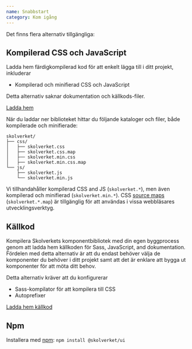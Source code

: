 ```yaml
---
name: Snabbstart
category: Kom igång
---
```


Det finns flera alternativ tillgängliga:

## Kompilerad CSS och JavaScript

Ladda hem färdigkompilerad kod för att enkelt lägga till i ditt projekt, inkluderar

- Kompilerad och minifierad CSS och JavaScript

Detta alternativ saknar dokumentation och källkods-filer.

<a href="/dist/archive/skolverket-compiled-latest.zip" class="btn btn-primary">Ladda hem</a>

När du laddar ner biblioteket hittar du följande kataloger och filer,
både kompilerade och minifierade:

```
skolverket/
├── css/
│   ├── skolverket.css
│   ├── skolverket.css.map
│   ├── skolverket.min.css
│   ├── skolverket.min.css.map
└── js/
    ├── skolverket.js
    └── skolverket.min.js
```

Vi tillhandahåller kompilerad CSS and JS (`skolverket.*`), men även kompilerad och minifierad (`skolverket.min.*`). CSS [source maps](https://developers.google.com/web/tools/chrome-devtools/debug/readability/source-maps) (`skolverket.*.map`) är tillgänglig för att användas i vissa webbläsares utvecklingsverktyg.


## Källkod

Kompilera Skolverkets komponentbibliotek med din egen byggprocess genom att ladda hem källkoden för Sass, JavaScript, and dokumentation. Fördelen med detta alternativ är att du endast behöver välja de komponenter du behöver i ditt projekt samt att det är enklare att bygga ut komponenter för att möta ditt behov.

Detta alternativ kräver att du konfigurerar

- Sass-kompilator för att kompilera till CSS
- Autoprefixer

<a href="/dist/archive/skolverket-source-latest.zip" class="btn btn-primary">Ladda hem källkod</a>

## Npm

Installera med [npm](https://www.npmjs.com/): `npm install @skolverket/ui`